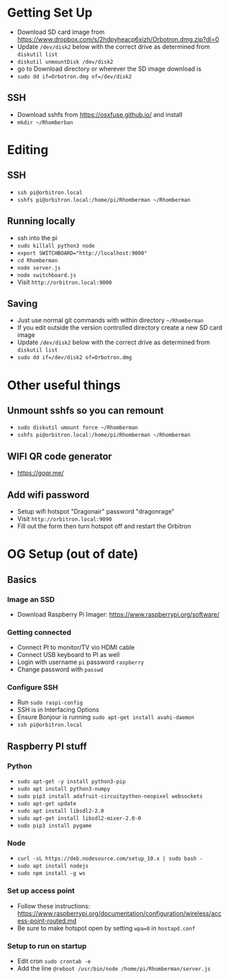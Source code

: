 
# Getting Set Up

- Download SD card image from https://www.dropbox.com/s/2hdpyheacp6xizh/Orbotron.dmg.zip?dl=0
- Update `/dev/disk2` below with the correct drive as determined from `diskutil list`
- `diskutil unmountDisk /dev/disk2`
- go to Download directory or wherever the SD image download is
- `sudo dd if=Orbotron.dmg of=/dev/disk2`

## SSH

- Download sshfs from https://osxfuse.github.io/ and install
- `mkdir ~/Rhomberban`

# Editing

## SSH

- `ssh pi@orbitron.local`
- `sshfs pi@orbitron.local:/home/pi/Rhomberman ~/Rhomberman`

## Running locally

- ssh into the pi
- `sudo killall python3 node`
- `export SWITCHBOARD="http://localhost:9000"`
- `cd Rhomberman`
- `node server.js`
- `node switchboard.js`
- Visit `http://orbitron.local:9000`

## Saving
- Just use normal git commands with within directory `~/Rhomberman`
- If you edit outside the version controlled directory create a new SD card image
- Update `/dev/disk2` below with the correct drive as determined from `diskutil list`
- `sudo dd if=/dev/disk2 of=Orbotron.dmg`

# Other useful things

## Unmount sshfs so you can remount

- `sudo diskutil umount force ~/Rhomberman`
- `sshfs pi@orbitron.local:/home/pi/Rhomberman ~/Rhomberman`

## WIFI QR code generator

- https://goqr.me/

## Add wifi password

- Setup wifi hotspot "Dragonair" password "dragonrage"
- Visit `http://orbitron.local:9090`
- Fill out the form then turn hotspot off and restart the Orbitron

# OG Setup (out of date)

## Basics

### Image an SSD

- Download Raspberry Pi Imager: https://www.raspberrypi.org/software/

### Getting connected

- Connect PI to monitor/TV vio HDMI cable
- Connect USB keyboard to PI as well
- Login with username `pi` password `raspberry`
- Change password with `passwd`

### Configure SSH

- Run `sudo raspi-config`
- SSH is in Interfacing Options
- Ensure Bonjour is running `sudo apt-get install avahi-daemon`
- `ssh pi@orbitron.local`

## Raspberry PI stuff

### Python

- `sudo apt-get -y install python3-pip`
- `sudo apt install python3-numpy`
- `sudo pip3 install adafruit-circuitpython-neopixel websockets`
- `sudo apt-get update`
- `sudo apt install libsdl2-2.0`
- `sudo apt-get install libsdl2-mixer-2.0-0`
- `sudo pip3 install pygame`

### Node

- `curl -sL https://deb.nodesource.com/setup_10.x | sudo bash -`
- `sudo apt install nodejs`
- `sudo npm install -g ws`

### Set up access point

- Follow these instructions: https://www.raspberrypi.org/documentation/configuration/wireless/access-point-routed.md
- Be sure to make hotspot open by setting `wpa=0` in `hostapd.conf`

### Setup to run on startup

- Edit cron `sudo crontab -e`
- Add the line `@reboot /usr/bin/node /home/pi/Rhomberman/server.js`
